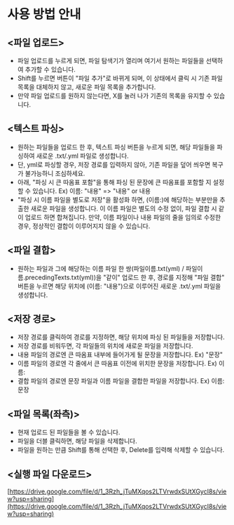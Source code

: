 # 사용 방법 안내


## <파일 업로드>
- 파일 업로드를 누르게 되면, 파일 탐색기가 열리며 여기서 원하는 파일들을 선택하여 추가할 수 있습니다.
- Shift를 누르면 버튼이 "파일 추가"로 바뀌게 되며, 이 상태에서 클릭 시 기존 파일 목록을 대체하지 않고, 새로운 파일 목록을 추가합니다.
- 만약 파일 업로드를 원하지 않는다면, X를 눌러 나가 기존의 목록을 유지할 수 있습니다.


  
## <텍스트 파싱>
- 원하는 파일들을 업로드 한 후, 텍스트 파싱 버튼을 누르게 되면, 해당 파일들을 파싱하여 새로운 .txt/.yml 파일로 생성합니다.
- 단, yml로 파싱할 경우, 저장 경로를 입력하지 않아, 기존 파일을 덮어 씌우면 복구가 불가능하니 조심하세요.
- 아래, "파싱 시 큰 따옴표 포함"을 통해 파싱 된 문장에 큰 따옴표를 포함할 지 설정할 수 있습니다.
Ex) 이름: "내용" => "내용" or 내용
- "파싱 시 이름 파일을 별도로 저장"을 활성화 하면, (이름:)에 해당하는 부분만을 추출한 새로운 파일을 생성합니다.
이 이름 파일은 별도의 수정 없이, 파일 결합 시 같이 업로드 하면 합쳐집니다.
만약, 이름 파일이나 내용 파일의 줄을 임의로 수정한 경우, 정상적인 결합이 이루어지지 않을 수 있습니다.


  
## <파일 결합>
- 원하는 파일과 그에 해당하는 이름 파일 한 쌍(파일이름.txt(yml) / 파일이름.precedingTexts.txt(yml))을 "같이" 업로드 한 후, 경로를 지정해 "파일 결합" 버튼을 누르면 해당 위치에 (이름: "내용")으로 이루어진 새로운 .txt/.yml 파일을 생성합니다.


  
## <저장 경로>
- 저장 경로를 클릭하여 경로를 지정하면, 해당 위치에 파싱 된 파일들을 저장합니다.
- 저장 경로를 비워두면, 각 파일들의 위치에 새로운 파일을 저장합니다.
- 내용 파일의 경로엔 큰 따옴표 내부에 들어가게 될 문장을 저장합니다. Ex) "문장"
- 이름 파일의 경로엔 각 줄에서 큰 따옴표 이전에 위치한 문장을 저장합니다. Ex) 이름:
- 결합 파일의 경로엔 문장 파일과 이름 파일을 결합한 파일을 저장합니다. Ex) 이름: 문장


  
## <파일 목록(좌측)>
- 현재 업로드 된 파일들을 볼 수 있습니다.
- 파일을 더블 클릭하면, 해당 파일을 삭제합니다.
- 파일을 원하는 만큼 Shift를 통해 선택한 후, Delete를 입력해 삭제할 수 있습니다.



## <실행 파일 다운로드>
[https://drive.google.com/file/d/1_3Rzh_jTuMXqos2LTVrwdxSUtXGycI8s/view?usp=sharing](https://drive.google.com/file/d/1_3Rzh_jTuMXqos2LTVrwdxSUtXGycI8s/view?usp=sharing)
